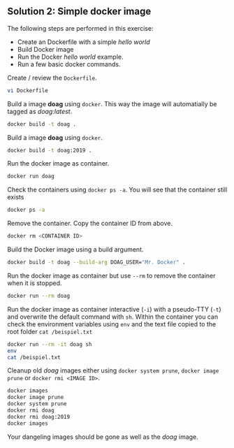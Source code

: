 ## Solution 2: Simple docker image

The following steps are performed in this exercise:

- Create an Dockerfile with a simple *hello world*
- Build Docker image
- Run the Docker *hello world* example.
- Run a few basic docker commands.

<!-- Stuff between the <div class="notes"> will be rendered as pptx slide notes -->
<div class="notes">
</div>

<!-- Stuff between the <div class="no notes"> will not be rendered as pptx slide notes -->
<div class="no notes">

Create / review the `Dockerfile`.

```bash
vi Dockerfile
```

Build a image **doag** using `docker`. This way the image will automatially be tagged as *doag:latest*.

```bash
docker build -t doag .
```

Build a image **doag** using `docker`. 

```bash
docker build -t doag:2019 .
```

Run the docker image as container.

```bash
docker run doag
```

Check the containers using `docker ps -a`. You will see that the container still exists

```bash
docker ps -a
```

Remove the container. Copy the container ID from above.

```bash
docker rm <CONTAINER ID>
```

Build the Docker image using a build argument.

```bash
docker build -t doag --build-arg DOAG_USER="Mr. Docker" .
```

Run the docker image as container but use `--rm` to remove the container when it is stopped.

```bash
docker run --rm doag
```

Run the docker image as container interactive (`-i`) with a pseudo-TTY (`-t`) and overwrite the default command with `sh`. Within the container you can check the environment variables using `env` and the text file copied to the root folder `cat /beispiel.txt`

```bash
docker run --rm -it doag sh
env
cat /beispiel.txt
```

Cleanup old *doag* images either using `docker system prune`, `docker image prune` or `docker rmi <IMAGE ID>`.

```bash
docker images
docker image prune
docker system prune
docker rmi doag
docker rmi doag:2019
docker images
```

Your dangeling images should be gone as well as the *doag* image.
</div>
